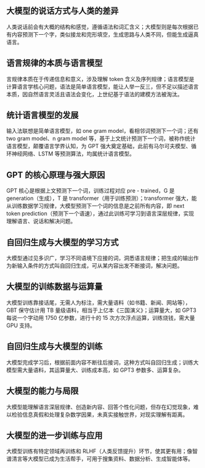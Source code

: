 <!--
 * @Author: Yunpeng Shi y.shi27@newcastle.ac.uk
 * @Date: 2025-06-20 13:23:51
 * @LastEditors: Yunpeng Shi y.shi27@newcastle.ac.uk
 * @LastEditTime: 2025-06-20 13:40:16
 * @FilePath: /markdown记录/GPT等大模型是怎么工作的？为啥要预测下一个词？.md
 * @Description: 这是默认设置,请设置`customMade`, 打开koroFileHeader查看配置 进行设置: https://github.com/OBKoro1/koro1FileHeader/wiki/%E9%85%8D%E7%BD%AE
-->
## 大模型的说话方式与人类的差异
人类说话前会有大概的结构和感觉，遵循语法和词汇含义；大模型则是每次根据已有内容预测下一个字，类似接龙和完形填空，生成思路与人类不同，但能生成逼真语言。

## 语言规律的本质与语言模型
言规律本质在于传递信息和意义，涉及理解 token 含义及序列规律；语言模型是计算语言学核心问题，语法是简单语言模型，能让人举一反三，但不足以描述语言本质，因自然语言灵活且语法会变化，上世纪基于语法的建模方法被淘汰。

## 统计语言模型的发展
输入法联想是简单语言模型，如 one gram model，看相邻词预测下一个词；还有 two gram model、n gram model 等，基于上文统计预测下一个词，被称作统计语言模型，颠覆语言学界认知，为 GPT 强大奠定基础，此前有马尔可夫模型、循环神经网络、LSTM 等预测算法，均属统计语言模型。

## GPT 的核心原理与强大原因
GPT 核心是根据上文预测下一个词，训练过程对应 pre - trained，G 是 generation（生成），T 是 transformer（用于训练预测）；transformer 强大，能从训练数据学习规律，大模型预测下一个词的信息是之前所有内容，即 next token prediction（预测下一个语速），通过此训练可学习到语言深层规律，实现理解语言、说话和解决问题。

## 自回归生成与大模型的学习方式
大模型通过见多识广，学习不同语境下应接的词，洞悉语言规律；把生成的输出作为新输入条件的方式叫自回归生成，可从某内容出发不断接词，解决问题。

## 大模型的训练数据与运算量
大模型训练靠接话尾，无需人为标注，需大量语料（如书籍、新闻、网站等），GBT 保守估计用 TB 量级语料，相当于上亿本《三国演义》；运算量大，如 GPT3 每说一个字动用 1750 亿参数，进行十的 15 次方次浮点运算，训练烧钱，需大量 GPU 支持。

## 自回归生成与大模型的训练
大模型完成学习后，根据前面内容不断往后接词，这种方式叫自回归生成；训练大模型需大量语料，其运算量大、训练成本高，如 GPT3 参数多、运算复杂。

## 大模型的能力与局限
大模型能理解语言深层规律、创造新内容、回答个性化问题，但存在幻觉现象，难以检验信息真假和处理复杂数学因果，未真实接触世界，对现实理解有距离。

## 大模型的进一步训练与应用
大模型训练有特定领域再训练和 RLHF（人类反馈提升）环节，使其更有用；像智谱清言等大模型已成为生活帮手，可用于搜集资料、数据分析、生成智能体等。